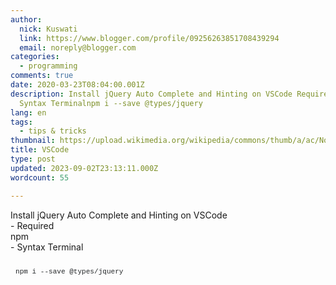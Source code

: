 ```yaml
---
author:
  nick: Kuswati
  link: https://www.blogger.com/profile/09256263851708439294
  email: noreply@blogger.com
categories:
  - programming
comments: true
date: 2020-03-23T08:04:00.001Z
description: Install jQuery Auto Complete and Hinting on VSCode Requirednpm-
  Syntax Terminalnpm i --save @types/jquery
lang: en
tags:
  - tips & tricks
thumbnail: https://upload.wikimedia.org/wikipedia/commons/thumb/a/ac/No_image_available.svg/2048px-No_image_available.svg.png
title: VSCode
type: post
updated: 2023-09-02T23:13:11.000Z
wordcount: 55

---
```


<div dir="ltr" style="text-align: left;" trbidi="on">Install jQuery Auto Complete and Hinting on VSCode<div>- Required&nbsp;</div><div>npm</div><div>- Syntax Terminal</div><div><pre class="default prettyprint prettyprinted" style="border-radius: 3px; border: 0px; box-sizing: inherit; color: #242729; font-family: Consolas, Menlo, Monaco, &quot;Lucida Console&quot;, &quot;Liberation Mono&quot;, &quot;DejaVu Sans Mono&quot;, &quot;Bitstream Vera Sans Mono&quot;, &quot;Courier New&quot;, monospace, sans-serif; font-size: 13px; font-stretch: inherit; font-variant-east-asian: inherit; font-variant-numeric: inherit; line-height: inherit; margin-bottom: 1em; max-height: 600px; overflow-wrap: normal; overflow: auto; padding: 12px 8px; vertical-align: baseline; width: auto;"><code style="border: 0px; box-sizing: inherit; font-family: Consolas, Menlo, Monaco, &quot;Lucida Console&quot;, &quot;Liberation Mono&quot;, &quot;DejaVu Sans Mono&quot;, &quot;Bitstream Vera Sans Mono&quot;, &quot;Courier New&quot;, monospace, sans-serif; font-stretch: inherit; font-style: inherit; font-variant: inherit; font-weight: inherit; line-height: inherit; margin: 0px; padding: 0px; vertical-align: baseline; white-space: inherit;"><span class="pln" style="border: 0px; box-sizing: inherit; color: var(--black-750); font-family: inherit; font-stretch: inherit; font-style: inherit; font-variant: inherit; font-weight: inherit; line-height: inherit; margin: 0px; padding: 0px; vertical-align: baseline;">npm i </span><span class="pun" style="border: 0px; box-sizing: inherit; color: var(--black-750); font-family: inherit; font-stretch: inherit; font-style: inherit; font-variant: inherit; font-weight: inherit; line-height: inherit; margin: 0px; padding: 0px; vertical-align: baseline;">--</span><span class="pln" style="border: 0px; box-sizing: inherit; color: var(--black-750); font-family: inherit; font-stretch: inherit; font-style: inherit; font-variant: inherit; font-weight: inherit; line-height: inherit; margin: 0px; padding: 0px; vertical-align: baseline;">save </span><span class="lit" style="border: 0px; box-sizing: inherit; color: var(--red-800); font-family: inherit; font-stretch: inherit; font-style: inherit; font-variant: inherit; font-weight: inherit; line-height: inherit; margin: 0px; padding: 0px; vertical-align: baseline;">@types</span><span class="pun" style="border: 0px; box-sizing: inherit; color: var(--black-750); font-family: inherit; font-stretch: inherit; font-style: inherit; font-variant: inherit; font-weight: inherit; line-height: inherit; margin: 0px; padding: 0px; vertical-align: baseline;">/</span><span class="pln" style="border: 0px; box-sizing: inherit; color: var(--black-750); font-family: inherit; font-stretch: inherit; font-style: inherit; font-variant: inherit; font-weight: inherit; line-height: inherit; margin: 0px; padding: 0px; vertical-align: baseline;">jquery</span></code></pre></div></div>